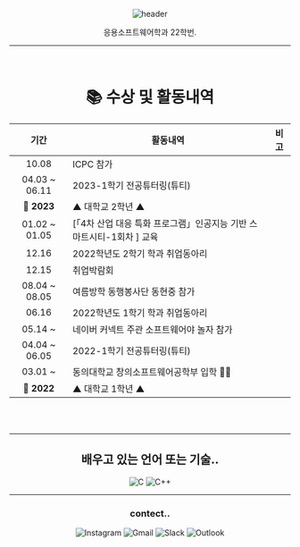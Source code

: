 
<div align="center">
  
![header](https://capsule-render.vercel.app/api?type=waving&color=d3bec2&height=300&section=header&text=hyunjin03&fontSize=90&animation=fadeIn&fontAlignY=38&desc=김현진&fontColor=ffffff&descAlignY=51&descAlign=72)
  
응용소프트웨어학과 22학번.
<br>
<hr>
<br>

# 📚 수상 및 활동내역

| 기간 | 활동내역 | 비고 |
| :---: | ------ | :--: |
| 10.08 | ICPC 참가 |    |
| 04.03 ~ 06.11 | 2023-1학기 전공튜터링(튜티) |    |
| **🚩 2023** | ▲ 대학교 2학년 ▲ |    |
| 01.02 ~ 01.05 | [「4차 산업 대응 특화 프로그램」인공지능 기반 스마트시티-1회차 ] 교육 |    |
| 12.16 | 2022학년도 2학기 학과 취업동아리 |    |
| 12.15 | 취업박람회 |    |
| 08.04 ~ 08.05 | 여름방학 동행봉사단 동현중 참가 |    |
| 06.16 | 2022학년도 1학기 학과 취업동아리 |    |
| 05.14 ~ | 네이버 커넥트 주관 소프트웨어야 놀자 참가 |    |
| 04.04 ~ 06.05 | 2022-1학기 전공튜터링(튜티) |    |
| 03.01 ~ | 동의대학교 창의소프트웨어공학부 입학 🧑‍🎓 |    |
| **🚩 2022** | ▲ 대학교 1학년 ▲ |    |

<br>
<br>
<hr>

## 배우고 있는 언어 또는 기술..
![C](https://img.shields.io/badge/c-%2300599C.svg?style=for-the-badge&logo=c&logoColor=white) ![C++](https://img.shields.io/badge/c++-%2300599C.svg?style=for-the-badge&logo=c%2B%2B&logoColor=white)


  <hr>
  
  ### contect..
  ![Instagram](https://img.shields.io/badge/Instagram-%23E4405F.svg?style=for-the-badge&logo=Instagram&logoColor=white) ![Gmail](https://img.shields.io/badge/Gmail-D14836?style=for-the-badge&logo=gmail&logoColor=white) ![Slack](https://img.shields.io/badge/Slack-4A154B?style=for-the-badge&logo=slack&logoColor=white) ![Outlook](https://img.shields.io/badge/Microsoft_Outlook-0078D4?style=for-the-badge&logo=microsoft-outlook&logoColor=white)
